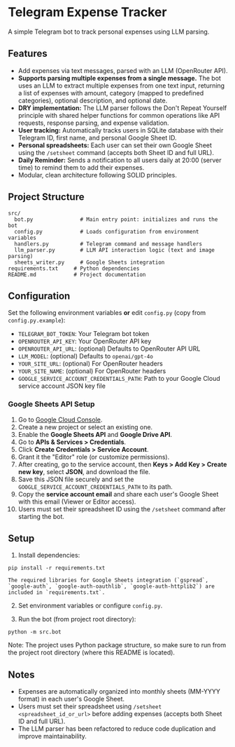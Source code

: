 # Telegram Expense Tracker

A simple Telegram bot to track personal expenses using LLM parsing.

## Features

- Add expenses via text messages, parsed with an LLM (OpenRouter API).
- **Supports parsing multiple expenses from a single message.** The bot uses an LLM to extract multiple expenses from one text input, returning a list of expenses with amount, category (mapped to predefined categories), optional description, and optional date.
- **DRY implementation:** The LLM parser follows the Don't Repeat Yourself principle with shared helper functions for common operations like API requests, response parsing, and expense validation.
- **User tracking:** Automatically tracks users in SQLite database with their Telegram ID, first name, and personal Google Sheet ID.
- **Personal spreadsheets:** Each user can set their own Google Sheet using the `/setsheet` command (accepts both Sheet ID and full URL).
- **Daily Reminder:** Sends a notification to all users daily at 20:00 (server time) to remind them to add their expenses.
- Modular, clean architecture following SOLID principles.

## Project Structure

```
src/
  bot.py               # Main entry point: initializes and runs the bot
  config.py            # Loads configuration from environment variables
  handlers.py          # Telegram command and message handlers
  llm_parser.py        # LLM API interaction logic (text and image parsing)
  sheets_writer.py     # Google Sheets integration
requirements.txt     # Python dependencies
README.md            # Project documentation
```

## Configuration

Set the following environment variables **or** edit `config.py` (copy from `config.py.example`):

- `TELEGRAM_BOT_TOKEN`: Your Telegram bot token
- `OPENROUTER_API_KEY`: Your OpenRouter API key
- `OPENROUTER_API_URL`: (optional) Defaults to OpenRouter API URL
- `LLM_MODEL`: (optional) Defaults to `openai/gpt-4o`
- `YOUR_SITE_URL`: (optional) For OpenRouter headers
- `YOUR_SITE_NAME`: (optional) For OpenRouter headers
- `GOOGLE_SERVICE_ACCOUNT_CREDENTIALS_PATH`: Path to your Google Cloud service account JSON key file

### Google Sheets API Setup

1. Go to [Google Cloud Console](https://console.cloud.google.com/).
2. Create a new project or select an existing one.
3. Enable the **Google Sheets API** and **Google Drive API**.
4. Go to **APIs & Services > Credentials**.
5. Click **Create Credentials > Service Account**.
6. Grant it the "Editor" role (or customize permissions).
7. After creating, go to the service account, then **Keys > Add Key > Create new key**, select **JSON**, and download the file.
8. Save this JSON file securely and set the `GOOGLE_SERVICE_ACCOUNT_CREDENTIALS_PATH` to its path.
9. Copy the **service account email** and share each user's Google Sheet with this email (Viewer or Editor access).
10. Users must set their spreadsheet ID using the `/setsheet` command after starting the bot.


## Setup

1. Install dependencies:

```
pip install -r requirements.txt

The required libraries for Google Sheets integration (`gspread`, `google-auth`, `google-auth-oauthlib`, `google-auth-httplib2`) are included in `requirements.txt`.
```

2. Set environment variables or configure `config.py`.

3. Run the bot (from project root directory):

```
python -m src.bot
```

Note: The project uses Python package structure, so make sure to run from the project root directory (where this README is located).

## Notes

- Expenses are automatically organized into monthly sheets (MM-YYYY format) in each user's Google Sheet.
- Users must set their spreadsheet using `/setsheet <spreadsheet_id_or_url>` before adding expenses (accepts both Sheet ID and full URL).
- The LLM parser has been refactored to reduce code duplication and improve maintainability.